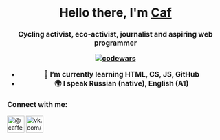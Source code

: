 <h1 align="center">Hello there, I'm <a href="https://caf435.github.io/" target="_blank">Caf</a> </h1>
<h3 align="center">Cycling activist, eco-activist, journalist and aspiring web programmer

[![codewars](https://www.codewars.com/users/wancraft/badges/small)](https://www.codewars.com/users/wancraft) 

- 🌱 I’m currently learning **HTML, CS, JS, GitHub**
- 🌍 I speak Russian (native), English (A1)

### Connect with me:
<p align="left">
<a href="https://t.me/caffeinque" target="blank"><img align="center" src="https://raw.githubusercontent.com/daniilshat/daniilshat/2d7eafe5250314b3d422c86b35de062e0f1f5178/icons/Telegram.svg" alt="@caffeinque" height="40" width="40" /></a>
<a href="https://vk.com/caf77" target="blank"><img align="center" src="https://raw.githubusercontent.com/daniilshat/daniilshat/2d7eafe5250314b3d422c86b35de062e0f1f5178/icons/vk.svg" alt="vk.com/caf77" height="40" width="40" /></a>
</p>